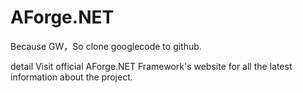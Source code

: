 # AForge.NET

Because GW，So clone googlecode to github.

detail 
Visit official AForge.NET Framework's website for all the latest information about the project.

